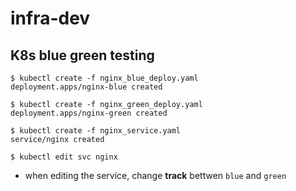 # infra-dev


## K8s blue green testing
```
$ kubectl create -f nginx_blue_deploy.yaml 
deployment.apps/nginx-blue created
```
```
$ kubectl create -f nginx_green_deploy.yaml 
deployment.apps/nginx-green created
```
```
$ kubectl create -f nginx_service.yaml 
service/nginx created
```
```
$ kubectl edit svc nginx
```
* when editing the service, change **track** bettwen `blue` and `green`
